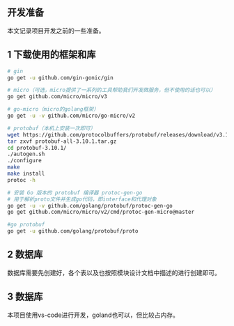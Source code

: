 ## 开发准备

本文记录项目开发之前的一些准备。

## 1 下载使用的框架和库

```bash
# gin
go get -u github.com/gin-gonic/gin

# micro（可选，micro提供了一系列的工具帮助我们开发微服务，但不使用的话也可以）
go get github.com/micro/micro/v3

# go-micro（micro的golang框架）
go get -u -v github.com/micro/go-micro/v2

# protobuf（本机上安装一次即可）
wget https://github.com/protocolbuffers/protobuf/releases/download/v3.10.1/protobuf-all-3.10.1.tar.gz
tar zxvf protobuf-all-3.10.1.tar.gz
cd protobuf-3.10.1/
./autogen.sh
./configure
make
make install
protoc -h

# 安装 Go 版本的 protobuf 编译器 protoc-gen-go
# 用于解析proto文件并生成go代码，即interface和代理对象
go get -u -v github.com/golang/protobuf/protoc-gen-go
go get github.com/micro/micro/v2/cmd/protoc-gen-micro@master

#go protobuf
go get -u github.com/golang/protobuf/proto


```

## 2 数据库

数据库需要先创建好，各个表以及也按照模块设计文档中描述的进行创建即可。

## 3 数据库

本项目使用vs-code进行开发，goland也可以，但比较占内存。

